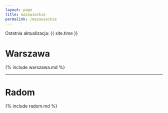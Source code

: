 ```yaml
---
layout: page
title: mazowieckie
permalink: /mazowieckie
---
```

Ostatnia aktualizacja: {{ site.time }}

# Warszawa

{% include warszawa.md %}

---

# Radom

{% include radom.md %}
